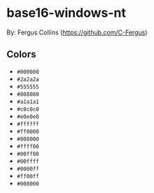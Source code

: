 # base16-windows-nt

By: Fergus Collins (https://github.com/C-Fergus)

## Colors

* `#000000`
* `#2a2a2a`
* `#555555`
* `#808080`
* `#a1a1a1`
* `#c0c0c0`
* `#e0e0e0`
* `#ffffff`
* `#ff0000`
* `#808000`
* `#ffff00`
* `#00ff00`
* `#00ffff`
* `#0000ff`
* `#ff00ff`
* `#008000`
